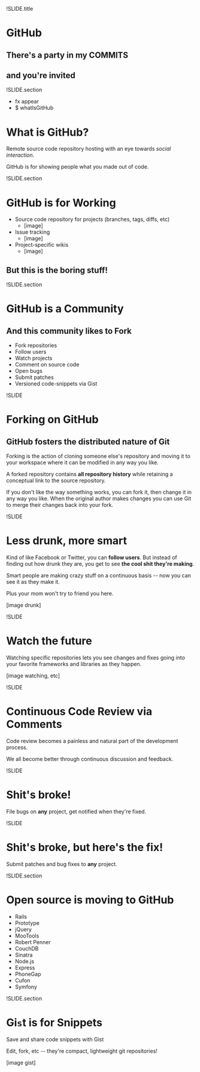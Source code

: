 !SLIDE.title


# GitHub
## There's a party in my COMMITS
## and you're invited


!SLIDE.section
- fx appear
- $ whatIsGitHub


# What is GitHub?

Remote source code repository hosting with an eye towards _social interaction_.

GitHub is for showing people what you made out of code.


!SLIDE.section


# GitHub is for Working

* Source code repository for projects (branches, tags, diffs, etc)
  * [image]
* Issue tracking
  * [image]
* Project-specific wikis
  * [image]

## But this is the boring stuff!


!SLIDE.section


# GitHub is a Community
## And this community likes to Fork

* Fork repositories
* Follow users
* Watch projects
* Comment on source code
* Open bugs
* Submit patches
* Versioned code-snippets via Gist


!SLIDE


# Forking on GitHub
## GitHub fosters the distributed nature of Git

Forking is the action of cloning someone else's repository and moving it to your
workspace where it can be modified in any way you like.

A forked repository contains **all repository history** while retaining a
conceptual link to the source repository.

If you don't like the way something works, you can fork it, then change it in
any way you like. When the original author makes changes you can use Git to
merge their changes back into your fork.


!SLIDE


# Less drunk, more smart

Kind of like Facebook or Twitter, you can **follow users**. But instead of
finding out how drunk they are, you get to see **the cool shit they're making**.

Smart people are making crazy stuff on a continuous basis -- now you can see it
as they make it.

Plus your mom won't try to friend you here.

[image drunk]


!SLIDE


# Watch the future

Watching specific repositories lets you see changes and fixes going into your
favorite frameworks and libraries as they happen.

[image watching, etc]


!SLIDE


# Continuous Code Review via Comments

Code review becomes a painless and natural part of the development process.

We all become better through continuous discussion and feedback.


!SLIDE


# Shit's broke!

File bugs on **any** project, get notified when they're fixed.


!SLIDE


# Shit's broke, but here's the fix!

Submit patches and bug fixes to **any** project.


!SLIDE.section


# Open source is moving to GitHub

* Rails
* Prototype
* jQuery
* MooTools
* Robert Penner
* CouchDB
* Sinatra
* Node.js
* Express
* PhoneGap
* Cufon
* Symfony


!SLIDE.section


# Gi`s`t is for Snippets

Save and share code snippets with Gist

Edit, fork, etc -- they're compact, lightweight git repositories!

[image gist]





